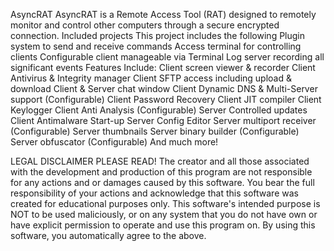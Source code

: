 AsyncRAT
AsyncRAT is a Remote Access Tool (RAT) designed to remotely monitor and control other computers through a secure encrypted connection.
Included projects
This project includes the following
Plugin system to send and receive commands
Access terminal for controlling clients
Configurable client manageable via Terminal
Log server recording all significant events
Features Include:
Client screen viewer & recorder
Client Antivirus & Integrity manager
Client SFTP access including upload & download
Client & Server chat window
Client Dynamic DNS & Multi-Server support (Configurable)
Client Password Recovery
Client JIT compiler
Client Keylogger
Client Anti Analysis (Configurable)
Server Controlled updates
Client Antimalware Start-up
Server Config Editor
Server multiport receiver (Configurable)
Server thumbnails
Server binary builder (Configurable)
Server obfuscator (Configurable)
And much more!

LEGAL DISCLAIMER PLEASE READ!
The creator and all those associated with the development and production of this program are
not responsible for any actions and or damages caused by this software. 
You bear the full responsibility of your actions and acknowledge that this software was created for educational purposes only. 
This software's intended purpose is NOT to be used maliciously, or on any system that you do not have own or have explicit permission to operate and use this program on.
By using this software, you automatically agree to the above.
